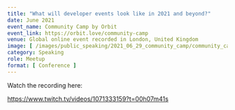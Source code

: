 ```yaml
---
title: "What will developer events look like in 2021 and beyond?"
date: June 2021
event_name: Community Camp by Orbit
event_link: https://orbit.love/community-camp
venue: Global online event recorded in London, United Kingdom
image: [ /images/public_speaking/2021_06_29_community_camp/community_camp_speaker_card.jpeg ]
category: Speaking
role: Meetup
format: [ Conference ]
---
```








Watch the recording here:

https://www.twitch.tv/videos/1071333159?t=00h07m41s
